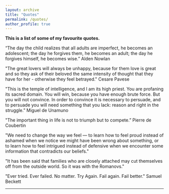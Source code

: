 ```yaml
---
layout: archive
title: "Quotes"
permalink: /quotes/
author_profile: true
---
```


<b>This is a list of some of my favourite quotes.</b>

“The day the child realizes that all adults are imperfect, he becomes an adolescent; the day he forgives them, he becomes an adult; the day he forgives himself, he becomes wise.” 
Alden Nowlan

"The great lovers will always be unhappy, because for them love is great and so they ask of their beloved the same intensity of thought that they have for her - otherwise they feel betrayed."
Cesare Pavese

"This is the temple of intelligence, and I am its high priest. You are profaning its sacred domain. You will win, because you have enough brute force. But you will not convince. In order to convince it is necessary to persuade, and to persuade you will need something that you lack: reason and right in the struggle.”
Miguel de Unamuno

"The important thing in life is not to triumph but to compete.” 
Pierre de Coubertin

"We need to change the way we feel — to learn how to feel proud instead of ashamed when we notice we might have been wrong about something, or to learn how to feel intrigued instead of defensive when we encounter some information that contradicts our beliefs."

"It has been said that families who are closely attached may cut themselves off from the outside world. So it was with the Romanovs."

"Ever tried. Ever failed. No matter. Try Again. Fail again. Fail better." 
Samuel Beckett

---
